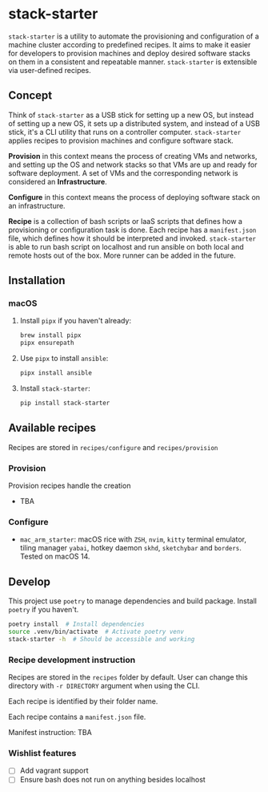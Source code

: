 # stack-starter

`stack-starter` is a utility to automate the provisioning and configuration of a machine cluster according to predefined recipes. It aims to make it easier for developers to provision machines and deploy desired software stacks on them in a consistent and repeatable manner. `stack-starter` is extensible via user-defined recipes. 

## Concept

Think of `stack-starter` as a USB stick for setting up a new OS, but instead of setting up a new OS, it sets up a distributed system, and instead of a USB stick, it's a CLI utility that runs on a controller computer. `stack-starter` applies recipes to provision machines and configure software stack. 

**Provision** in this context means the process of creating VMs and networks, and setting up the OS and network stacks so that VMs are up and ready for software deployment. A set of VMs and the corresponding network is considered an **Infrastructure**.

**Configure** in this context means the process of deploying software stack on an infrastructure. 

**Recipe** is a collection of bash scripts or IaaS scripts that defines how a provisioning or configuration task is done. Each recipe has a `manifest.json` file, which defines how it should be interpreted and invoked. `stack-starter` is able to run bash script on localhost and run ansible on both local and remote hosts out of the box. More runner can be added in the future. 


## Installation

### macOS

1. Install `pipx` if you haven't already:

    ```bash
    brew install pipx
    pipx ensurepath
    ```

2. Use `pipx` to install `ansible`:

    ```bash
    pipx install ansible
    ```

3. Install `stack-starter`:

    ```bash
    pip install stack-starter
    ```

## Available recipes

Recipes are stored in `recipes/configure` and `recipes/provision`

### Provision

Provision recipes handle the creation

- TBA

### Configure

- `mac_arm_starter`: macOS rice with `ZSH`, `nvim`, `kitty` terminal emulator, tiling manager `yabai`, hotkey daemon `skhd`, `sketchybar` and `borders`. Tested on macOS 14. 

## Develop

This project use `poetry` to manage dependencies and build package. Install `poetry` if you haven't. 

```bash
poetry install  # Install dependencies
source .venv/bin/activate  # Activate poetry venv
stack-starter -h  # Should be accessible and working
```

### Recipe development instruction

Recipes are stored in the `recipes` folder by default. User can change this directory with `-r DIRECTORY` argument when using the CLI. 

Each recipe is identified by their folder name.

Each recipe contains a `manifest.json` file.

Manifest instruction: TBA

### Wishlist features

- [ ] Add vagrant support
- [ ] Ensure bash does not run on anything besides localhost
